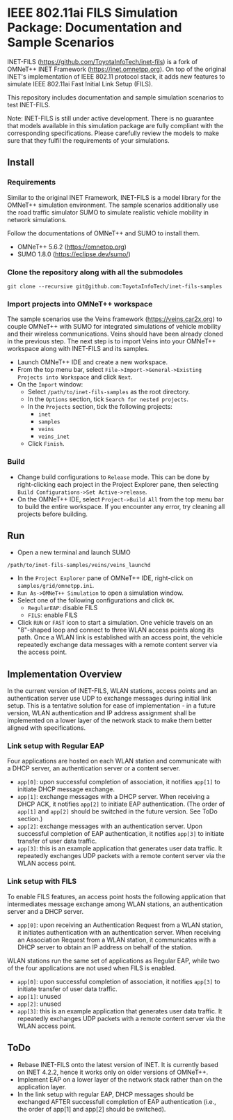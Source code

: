 # IEEE 802.11ai FILS Simulation Package: Documentation and Sample Scenarios

INET-FILS (https://github.com/ToyotaInfoTech/inet-fils) is a fork of OMNeT++ INET Framework (https://inet.omnetpp.org). On top of the original INET's implementation of IEEE 802.11 protocol stack, it adds new features to simulate IEEE 802.11ai Fast Initial Link Setup (FILS). 

This repository includes documentation and sample simulation scenarios to test INET-FILS.

Note: INET-FILS is still under active development. There is no guarantee that models available in this simulation package are fully compliant with the corresponding specifications. Please carefully review the models to make sure that they fulfil the requirements of your simulations. 

## Install

### Requirements

Similar to the original INET Framework, INET-FILS is a model library for the OMNeT++ simulation environment. The sample scenarios additionally use the road traffic simulator SUMO to simulate realistic vehicle mobility in network simulations.

Follow the documentations of OMNeT++ and SUMO to install them. 

* OMNeT++ 5.6.2 (https://omnetpp.org)
* SUMO 1.8.0 (https://eclipse.dev/sumo/)

### Clone the repository along with all the submodoles

```
git clone --recursive git@github.com:ToyotaInfoTech/inet-fils-samples
```

### Import projects into OMNeT++ workspace

The sample scenarios use the Veins framework (https://veins.car2x.org) to couple OMNeT++ with SUMO for integrated simulations of vehicle mobility and their wireless communications. Veins should have been already cloned in the previous step. The next step is to import Veins into your OMNeT++ workspace along with INET-FILS and its samples. 

* Launch OMNeT++ IDE and create a new workspace. 
* From the top menu bar, select `File->Import->General->Existing Projects into Workspace` and click `Next`.
* On the `Import` window:
    * Select `/path/to/inet-fils-samples` as the root directory. 
    * In the `Options` section, tick `Search for nested projects`. 
    * In the `Projects` section, tick the following projects:
        * `inet`
        * `samples`
        * `veins`
        * `veins_inet`
    * Click `Finish`. 

### Build

* Change build configurations  to `Release` mode. This can be done by right-clicking each project in the Project Explorer pane, then selecting `Build Configurations->Set Active->release`. 
* On the OMNeT++ IDE, select `Project->Build All` from the top menu bar to build the entire workspace. If you encounter any error, try cleaning all projects before building. 

## Run

* Open a new terminal and launch SUMO
```
/path/to/inet-fils-samples/veins/veins_launchd
```
* In the `Project Explorer` pane of OMNeT++ IDE, right-click on `samples/grid/omnetpp.ini`. 
* `Run As->OMNeT++ Simulation` to open a simulation window. 
* Select one of the following configurations and click `OK`. 
    * `RegularEAP`: disable FILS
    * `FILS`: enable FILS
* Click `RUN` or `FAST` icon to start a simulation. One vehicle travels on an "8"-shaped loop and connect to three WLAN access points along its path. Once a WLAN link is established with an access point, the vehicle repeatedly exchange data messages with a remote content server via the access point. 

## Implementation Overview

In the current version of INET-FILS, WLAN stations, access points and an authentication server use UDP to exchange messages during initial link setup. This is a tentative solution for ease of implementation - in a future version, WLAN authentication and IP address assignment shall be implemented on a lower layer of the network stack to make them better aligned with specifications. 

### Link setup with Regular EAP

Four applications are hosted on each WLAN station and communicate with a DHCP server, an authentication server or a content server. 
* `app[0]`: upon successful completion of association, it notifies `app[1]` to initiate DHCP message exchange. 
* `app[1]`: exchange messages with a DHCP server. When receiving a DHCP ACK, it notifies `app[2]` to initiate EAP authentication. (The order of `app[1]` and `app[2]` should be switched in the future version. See ToDo section.)
* `app[2]`: exchange messages with an authentication server. Upon successful completion of EAP authentication, it notifies `app[3]` to initiate transfer of user data traffic. 
* `app[3]`: this is an example application that generates user data traffic. It repeatedly exchanges UDP packets with a remote content server via the WLAN access point. 

### Link setup with FILS

To enable FILS features, an access point hosts the following application that intermediates message exchange among WLAN stations, an authentication server and a DHCP server. 

* `app[0]`: upon receiving an Authentication Request from a WLAN station, it initiates authentication with an authentication server. When receiving an Association Request from a WLAN station, it communicates with a DHCP server to obtain an IP address on behalf of the station. 

WLAN stations run the same set of applications as Regular EAP, while two of the four applications are not used when FILS is enabled. 

* `app[0]`: upon successful completion of association, it notifies `app[3]` to initiate transfer of user data traffic. 
* `app[1]`: unused
* `app[2]`: unused
* `app[3]`: this is an example application that generates user data traffic. It repeatedly exchanges UDP packets with a remote content server via the WLAN access point. 

## ToDo
* Rebase INET-FILS onto the latest version of INET. It is currently based on INET 4.2.2, hence it works only on older versions of OMNeT++. 
* Implement EAP on a lower layer of the network stack rather than on the application layer. 
* In the link setup with regular EAP, DHCP messages should be exchanged AFTER successfull completion of EAP authentication (i.e., the order of app[1] and app[2] should be switched).